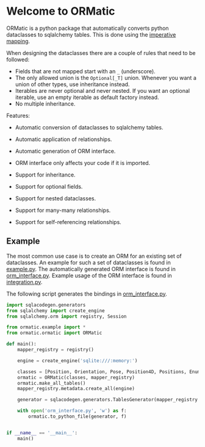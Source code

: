# Welcome to ORMatic

ORMatic is a python package that automatically converts python dataclasses to sqlalchemy tables.
This is done using the [imperative mapping](https://docs.sqlalchemy.org/en/20/orm/mapping_styles.html#imperative-mapping).

When designing the dataclasses there are a couple of rules that need to be followed:
- Fields that are not mapped start with an `_` (underscore).
- The only allowed union is the `Optional[_T]` union. Whenever you want a union of other types, use inheritance instead.
- Iterables are never optional and never nested. 
If you want an optional iterable, use an empty iterable as default factory instead.
- No multiple inheritance.

Features:
- Automatic conversion of dataclasses to sqlalchemy tables.
- Automatic application of relationships.
- Automatic generation of ORM interface.
- ORM interface only affects your code if it is imported.

- Support for inheritance.
- Support for optional fields.
- Support for nested dataclasses.
- Support for many-many relationships.
- Support for self-referencing relationships.

## Example

The most common use case is to create an ORM for an existing set of dataclasses.
An example for such a set of dataclasses is found in 
[example.py](https://github.com/tomsch420/ormatic/blob/master/src/ormatic/example.py).
The automatically generated ORM interface is found in [orm_interface.py](https://github.com/tomsch420/ormatic/blob/master/test/orm_interface.py).
Example usage of the ORM interface is found in [integration.py](https://github.com/tomsch420/ormatic/blob/master/test/integration.py).

The following script generates the bindings in [orm_interface.py](https://github.com/tomsch420/ormatic/blob/master/test/orm_interface.py).

```python
import sqlacodegen.generators
from sqlalchemy import create_engine
from sqlalchemy.orm import registry, Session

from ormatic.example import *
from ormatic.ormatic import ORMatic

def main():
    mapper_registry = registry()

    engine = create_engine('sqlite:///:memory:')

    classes = [Position, Orientation, Pose, Position4D, Positions, EnumContainer, Node]
    ormatic = ORMatic(classes, mapper_registry)
    ormatic.make_all_tables()
    mapper_registry.metadata.create_all(engine)

    generator = sqlacodegen.generators.TablesGenerator(mapper_registry.metadata, engine, [])

    with open('orm_interface.py', 'w') as f:
        ormatic.to_python_file(generator, f)


if __name__ == '__main__':
    main()

```
